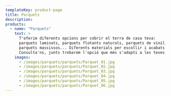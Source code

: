 ```yaml
---
templateKey: product-page
title: Parquets
description:
products:
  - name: "Parquets"
    text: >
      T'oferim diferents opcions per cobrir el terra de casa teva:
      parquets laminats, parquets flotants naturals, parquets de vinil,
      parquets massissos... Diferents materials per escollir i acabats a la carta.
      Consulta'ns, junts trobarem l'opció que més s'adapti a les teves necessitats.
    images:
      - /images/parquets/parquets/Parquet_01.jpg
      - /images/parquets/parquets/Parquet_02.jpg
      - /images/parquets/parquets/Parquet_03.jpg
      - /images/parquets/parquets/Parquet_04.jpg
      - /images/parquets/parquets/Parquet_05.jpg
      - /images/parquets/parquets/Parquet_06.jpg
---
```

